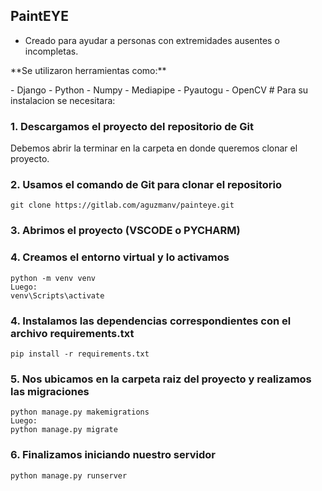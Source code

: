 ## PaintEYE

- Creado para ayudar a personas con extremidades ausentes o incompletas.
<p>
**Se utilizaron herramientas como:**
</p>
- Django 
- Python  
- Numpy  
- Mediapipe 
- Pyautogu  
- OpenCV  
# Para su instalacion se necesitara:


### 1. Descargamos el proyecto del repositorio de Git
<p>
Debemos abrir la terminar en la carpeta en donde queremos clonar el proyecto.
</p>

### 2. Usamos el comando de Git para clonar el repositorio
```
git clone https://gitlab.com/aguzmanv/painteye.git

```
### 3. Abrimos el proyecto (VSCODE o PYCHARM)
### 4. Creamos el entorno virtual y lo activamos
```
python -m venv venv
Luego:
venv\Scripts\activate
```
### 4. Instalamos las dependencias correspondientes con el archivo requirements.txt
```
pip install -r requirements.txt

```
### 5. Nos ubicamos en la carpeta raiz del proyecto y realizamos las migraciones
```
python manage.py makemigrations
Luego:
python manage.py migrate

```
### 6. Finalizamos iniciando nuestro servidor
```
python manage.py runserver

```


